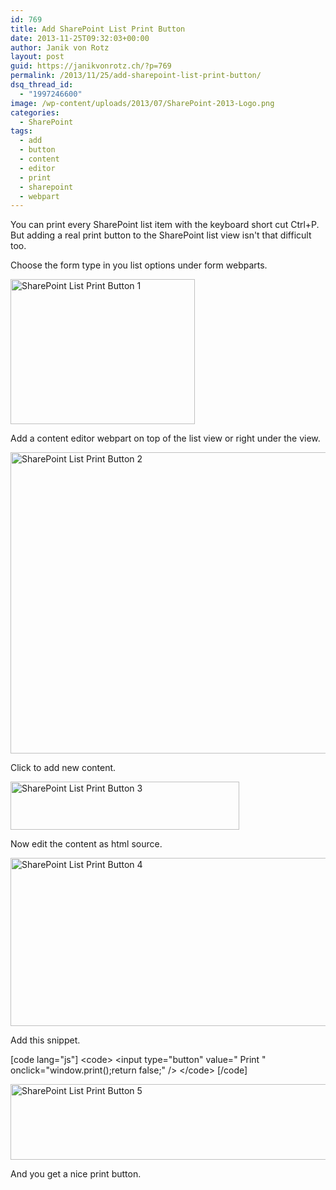 ```yaml
---
id: 769
title: Add SharePoint List Print Button
date: 2013-11-25T09:32:03+00:00
author: Janik von Rotz
layout: post
guid: https://janikvonrotz.ch/?p=769
permalink: /2013/11/25/add-sharepoint-list-print-button/
dsq_thread_id:
  - "1997246600"
image: /wp-content/uploads/2013/07/SharePoint-2013-Logo.png
categories:
  - SharePoint
tags:
  - add
  - button
  - content
  - editor
  - print
  - sharepoint
  - webpart
---
```

You can print every SharePoint list item with the keyboard short cut Ctrl+P. But adding a real print button to the SharePoint list view isn't that difficult too.

Choose the form type in you list options under form webparts.

<a href="https://janikvonrotz.ch/wp-content/uploads/2013/11/SharePoint-List-Print-Button-1.png"><img class="aligncenter size-full wp-image-770" alt="SharePoint List Print Button 1" src="https://janikvonrotz.ch/wp-content/uploads/2013/11/SharePoint-List-Print-Button-1.png" width="295" height="232" /></a>

<!--more-->

Add a content editor webpart on top of the list view or right under the view.

<a href="https://janikvonrotz.ch/wp-content/uploads/2013/11/SharePoint-List-Print-Button-2.png"><img class="aligncenter size-full wp-image-771" alt="SharePoint List Print Button 2" src="https://janikvonrotz.ch/wp-content/uploads/2013/11/SharePoint-List-Print-Button-2.png" width="999" height="482" /></a>

Click to add new content.

<a href="https://janikvonrotz.ch/wp-content/uploads/2013/11/SharePoint-List-Print-Button-3.png"><img class="aligncenter size-full wp-image-772" alt="SharePoint List Print Button 3" src="https://janikvonrotz.ch/wp-content/uploads/2013/11/SharePoint-List-Print-Button-3.png" width="366" height="77" /></a>

Now edit the content as html source.

<a href="https://janikvonrotz.ch/wp-content/uploads/2013/11/SharePoint-List-Print-Button-4.png"><img class="aligncenter size-full wp-image-773" alt="SharePoint List Print Button 4" src="https://janikvonrotz.ch/wp-content/uploads/2013/11/SharePoint-List-Print-Button-4.png" width="862" height="269" /></a>

Add this snippet.

[code lang="js"]
&lt;code&gt;
&lt;input type=&quot;button&quot; value=&quot; Print &quot; onclick=&quot;window.print();return false;&quot; /&gt;
&lt;/code&gt;
[/code]

<a href="https://janikvonrotz.ch/wp-content/uploads/2013/11/SharePoint-List-Print-Button-5.png"><img class="aligncenter size-full wp-image-774" alt="SharePoint List Print Button 5" src="https://janikvonrotz.ch/wp-content/uploads/2013/11/SharePoint-List-Print-Button-5.png" width="658" height="121" /></a>

And you get a nice print button.